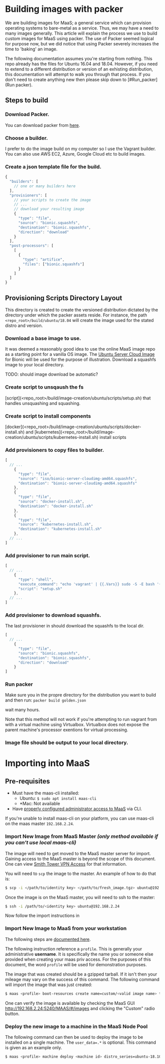 # Building images with packer

We are building images for MaaS; a general service which can provision operating systems to bare-metal as a service. Thus, we may have a need to many images generally. This article will explain the process we use to build custom images for MaaS using packer. The use of Packer seemed logical for purpose now, but we did notice that using Packer severely increases the time to 'baking' an image.

The following documentation assumes you're starting from nothing. This repo already has the files for Ubuntu 16.04 and 18.04. However, if you need to extend to a different distribution or version of an exhisting distribution, this documentation will attempt to walk you through that process. If you don't need to create anything new then please skip down to [#Run_packer](Run packer).

## Steps to build

### Download Packer.

You can download packer from [here](https://packer.io/downloads.html).

### Choose a builder.

I prefer to do the image build on my computer so I use the Vagrant builder.
You can also use AWS EC2, Azure, Google Cloud etc to build images.

### Create a json template file for the build.

```js
{
  "builders": [
    // one or many builders here
  ],
  "provisioners": [
    // your scripts to create the image
    // ...
    // download your resulting image
    {
      "type": "file",
      "source": "bionic.squashfs",
      "destination": "bionic.squashfs",
      "direction": "download"
    }
  ],
  "post-processors": [
    [
      {
        "type": "artifice",
        "files": ["bionic.squashfs"]
      }
    ]
  ]
}
```

## Provisioning Scripts Directory Layout

This directory is created to create the versioned distribution dictated by the directory under which the packer assets reside. For instance, the path `<repo_root>/build/ubuntu/18.04` will create the image used for the stated distro and version.

### Download a base image to use.

It was deemed a reasonably good idea to use the online MaaS image repo as a starting point for a vanilla OS image. The [Ubuntu Server Cloud Image](https://cloud-images.ubuntu.com/bionic/current/) for Bionic will be used for the purpose of illustration. Download a squashfs image to your local directory.

TODO: should image download be automatic?

### Create script to unsqaush the fs

[script](<repo_root>/build/image-creation/ubuntu/scripts/setup.sh) that handles unsquashing and squashing.

### Create script to install components

[docker](<repo_root>/build/image-creation/ubuntu/scripts/docker-install.sh) and [kubernetes](<repo_root>/build/image-creation/ubuntu/scripts/kubernetes-install.sh) install scripts

### Add provisioners to copy files to builder.

```js
[
  // ...
    {
      "type": "file",
      "source": "iso/bionic-server-cloudimg-amd64.squashfs",
      "destination": "bionic-server-cloudimg-amd64.squashfs"
    },
    {
      "type": "file",
      "source": "docker-install.sh",
      "destination": "docker-install.sh"
    },
    {
      "type": "file",
      "source": "kubernetes-install.sh",
      "destination": "kubernetes-install.sh"
    },
  // ...
]
```

### Add provisioner to run main script.

```js
[
  // ...
    {
      "type": "shell",
      "execute_command": "echo 'vagrant' | {{.Vars}} sudo -S -E bash '{{.Path}}'",
      "script": "setup.sh"
    },
  // ...
]
```

### Add provisioner to download squashfs.

The last provisioner in should download the squashfs to the local dir.

```js
[
  // ...
    {
      "type": "file",
      "source": "bionic.squashfs",
      "destination": "bionic.squashfs",
      "direction": "download"
    }
]
```

### Run packer

Make sure you in the propre directory for the distribution you want to build and then run: `packer build golden.json`

wait many hours.

Note that this method will not work if you're attempting to run vagrant from with a virtual machine using Virtualbox. Virtualbox does not expose the parent machine's processor exentions for virtual processing.

### Image file should be output to your local directory.

# Importing into MaaS

## Pre-requisites

  * Must have the maas-cli installed:
    * Ubuntu: `$ sudo apt install maas-cli`
    * *Mac: Not available
  * Have [properly configured administrator access to MaaS](https://docs.maas.io/2.5/en/installconfig-webui) via CLI.

  If you're unable to install maas-cli on your platform, you can use maas-cli on the maas master `192.168.2.24`.

### Import New Image from MaaS Master *(only method available if you can't use local maas-cli)*

  The image will need to get moved to the MaaS master server for import. Gaining access to the MaaS master is beyond the scope of this document. One can view [Smith Tower VPN Access](https://samsung-cnct.atlassian.net/wiki/spaces/AG/pages/156467219/Smith+Tower+VPN+Access) for that information.

  You will need to `scp` the image to the master. An example of how to do that is:
  ```bash
  $ scp -i </path/to/identity key> </path/to/fresh_image.tgz> ubuntu@192.168.2.24:/var/tmp
  ```

  Once the image is on the MaaS master, you will need to ssh to the master:
  ```bash
  $ ssh -i /path/to/<identity key> ubuntu@192.168.2.24
  ```

  Now follow the import instructions in [](#Import_New_Image_to_MaaS_from_your_workstation)

### Import New Image to MaaS from your workstation

  The following steps are [documented here](https://samsung-cnct.atlassian.net/wiki/spaces/MAAS/pages/323256342/Import+Custom+Image+to+MaaS).

  The following instruction reference a `profile`. This is generally your administrative **username**. It is specifically the name you or someone else provided when creating your maas priv access. For the purposes of this document, the word `profile` will be used for demonstration purposes.

  The image that was created should be a gzipped tarball. If it isn't then your mileage may vary on the success of this command. The following command will import the image that was just created:

  ```bash
  $ maas <profile> boot-resources create name=custom/<valid image name> title="<valid title>" architecture=amd64/generic content@=root.tgz

  ```

  One can verify the image is available by checking the MaaS GUI http://192.168.2.24:5240/MAAS/#/images and clicking the "Custom" radio button.

### Deploy the new image to a machine in the MaaS Node Pool

  The following command can then be used to deploy the image to be installed on a single machine. The `user_data=.*` is optional. This command is given as an example only.

  ```bash
  $ maas <profile> machine deploy <machine id> distro_series=ubuntu-18.10-tgz-import-test user_data=$(base64 ts.sh | tr -d ' ')
  ```
